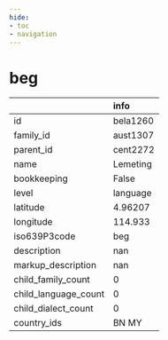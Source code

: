 ```yaml
---
hide:
- toc
- navigation
---
```

# beg
|                      | info     |
|:---------------------|:---------|
| id                   | bela1260 |
| family_id            | aust1307 |
| parent_id            | cent2272 |
| name                 | Lemeting |
| bookkeeping          | False    |
| level                | language |
| latitude             | 4.96207  |
| longitude            | 114.933  |
| iso639P3code         | beg      |
| description          | nan      |
| markup_description   | nan      |
| child_family_count   | 0        |
| child_language_count | 0        |
| child_dialect_count  | 0        |
| country_ids          | BN MY    |
